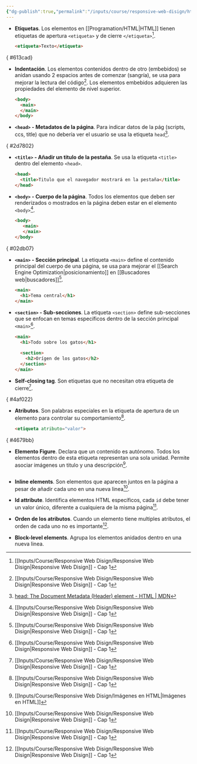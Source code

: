 ```yaml
---
{"dg-publish":true,"permalink":"/inputs/course/responsive-web-disign/html-basics/","tags":["programation","HTML","DVC/RWD/1"]}
---
```


[^1]: [[Inputs/Course/Responsive Web Disign/Responsive Web Disign\|Responsive Web Disign]] - Cap 1
[^2]: [[Inputs/Course/Responsive Web Disign/Imágenes en HTML\|Imágenes en HTML]]
[^3]: [head: The Document Metadata (Header) element - HTML | MDN](https://developer.mozilla.org/en-US/docs/Web/HTML/Element/head)

- **Etiquetas**. Los elementos en [[Programation/HTML\|HTML]] tienen etiquetas de apertura `<etiqueta>` y de cierre `</etiqueta>`[^1].
   ```html
   <etiqueta>Texto</etiqueta>
   ```

{ #613cad}

- **Indentación**. Los elementos contenidos dentro de otro (embebidos) se anidan usando 2 espacios antes de comenzar (sangría), se usa para mejorar la lectura del código[^1]. Los elementos embebidos adquieren las propiedades del elemento de nivel superior.
   ```HTML 
   <body>
     <main>
     </main>
   </body>
   ```

- **`<head>` - Metadatos de la página**. Para indicar datos de la pág (scripts, ccs, title) que no debería ver el usuario se usa la etiqueta `head`[^3].

{ #2d7802}

- **`<title>` - Añadir un titulo de la pestaña**. Se usa la etiqueta `<title>` dentro del elemento `<head>`.
  ```HTML 
  <head>
    <title>Titulo que el navegador mostrará en la pestaña</title>
  </head>
  ```

- **`<body>` - Cuerpo de la página**. Todos los elementos que deben ser renderizados o mostrados en la página deben estar en el elemento `<body>`[^1].
  ```HTML 
  <body>
     <main>
     </main>
  </body>
   ```

{ #02db07}

- **`<main>` - Sección principal**. La etiqueta `<main>` define el contenido principal del cuerpo de una página, se usa para mejorar el [[Search Engine Optimization\|posicionamiento]] en [[Buscadores web\|buscadores]][^1].
   ```HTML 
   <main>
     <h1>Tema central</h1>
   </main>
   ```

- **`<section>` - Sub-secciones**. La etiqueta `<section>` define sub-secciones que se enfocan en temas específicos dentro de la sección principal `<main>`[^1].
   ```HTML 
   <main>
     <h1>Todo sobre los gatos</h1>
     
     <section>
       <h2>Orígen de los gatos</h2>
     </section>
   </main>
   ```


- **Self-closing tag**. Son etiquetas que no necesitan otra etiqueta de cierre[^1].

{ #4af022}

- **Atributos**. Son palabras especiales en la etiqueta de apertura de un elemento para controlar su comportamiento[^1].
   ```HTML 
   <etiqueta atributo="valor">
   ```

{ #4679bb}

- **Elemento Figure**. Declara que un contenido es autónomo. Todos los elementos dentro de esta etiqueta representan una sola unidad. Permite asociar imágenes un titulo y una descripción[^2].
  ```HTML 
  
   ```

- **Inline elements**. Son elementos que aparecen juntos en la página a pesar de añadir cada uno en una nueva linea[^1].

- **Id attribute**. Identifica elementos HTML específicos, cada `id` debe tener un valor único, diferente a cualquiera de la misma página[^1].

- **Orden de los atributos**. Cuando un elemento tiene multiples atributos, el orden de cada uno no es importante[^1].

- **Block-level elements**. Agrupa los elementos anidados dentro en una nueva linea.

